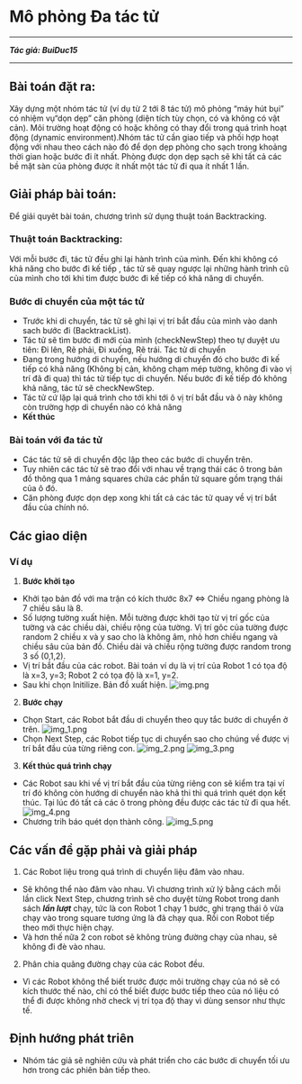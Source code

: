 # Mô phỏng Đa tác tử
***
***Tác giả: BuiDuc15***
***
## Bài toán đặt ra:

Xây dựng một nhóm tác tử (ví dụ từ 2 tới 8 tác tử) mô phỏng “máy hút bụi” có nhiệm vụ“dọn dẹp” căn phòng 
(diện tích tùy chọn, có và không có vật cản). Môi trường hoạt động có hoặc không có thay đổi trong quá trình 
hoạt động (dynamic  environment).Nhóm  tác  tử cần giao  tiếp  và phối  hợp  hoạt động với nhau theo cách 
nào đó để dọn dẹp phòng cho sạch trong khoảng thời gian hoặc bước đi ít nhất. 
Phòng được dọn dẹp sạch sẽ khi tất cả các bề mặt sàn của phòng được ít nhất một tác tử đi qua ít nhất 1 lần.

## Giải pháp bài toán:
Để giải quyêt bài toán, chương trình sử dụng thuật toán Backtracking.
### Thuật toán Backtracking: 
Với mỗi bước đi, tác tử đều ghi lại hành trình của mình. Đến khi không có khả năng cho bước đi kế tiếp , tác tử sẽ
quay ngược lại những hành trình cũ của mình cho tới khi tim được bước đi kế tiếp có khả năng di chuyển. 
### Bước di chuyển của một tác tử
- Trước khi di chuyển, tác tử sẽ ghi lại vị trí bắt đầu của mình vào danh sach bước đi (BacktrackList).
- Tác tử sẽ tìm bước đi mới của mình (checkNewStep) theo tự duyệt ưu tiên: Đi lên, Rẽ phải, Đi xuống, Rẽ trái.
Tác tử di chuyển
- Đang trong hướng di chuyển, nếu hướng di chuyển đó cho bước đi kế tiếp có khả năng (Không bị cản, không chạm mép tường,
không đi vào vị trí đã đi qua) thì tác tử tiếp tục di chuyển. Nếu bước đi kế tiếp đó không khả năng, tác tử sẽ checkNewStep.
- Tác tử cứ lặp lại quá trình cho tới khi tới ô vị trí bắt đầu và ô này không còn trường hợp di chuyển nào có khả năng
- **Kết thúc**
### Bài toán với đa tác tử
- Các tác tử sẽ di chuyển độc lập theo các bước di chuyển trên. 
- Tuy nhiên các tác tử sẽ trao đổi với nhau về trạng thái các ô trong bản đồ thông qua 1 mảng squares chứa các
phần tử square gồm trạng thái của ô đó.
- Căn phòng được dọn dẹp xong khi tất cả các tác tử quay về vị trí bắt đầu của chính nó.

## Các giao diện
### Ví dụ
1. **Bước khởi tạo**
- Khởi tạo bản đồ với ma trận có kích thước 8x7 <=> Chiều ngang phòng là 7 chiều sâu là 8.
- Số lượng tường xuất hiện. Mỗi tường được khởi tạo từ vị trí gốc của tường và các chiều dài, chiều rộng của tường.
Vị trí gôc của tường được random 2 chiều x và y sao cho là không âm, nhỏ hơn chiều ngang và chiều sâu của bản đồ.
Chiều dài và chiều rộng tường được random trong 3 số (0,1,2).
- Vị trí bắt đầu của các robot. Bài toán ví dụ là vị trí của Robot 1 có tọa độ là x=3, y=3; Robot 2 có tọa độ là 
x=1, y=2.
- Sau khi chọn Initilize. Bản đồ xuất hiện.
![img.png](https://github.com/BuiDuc15/MultiAgent/blob/master/img/img.png)
2. **Bước chạy**
- Chọn Start, các Robot bắt đầu di chuyển theo quy tắc bước di chuyển ở trên. 
![img_1.png](https://github.com/BuiDuc15/MultiAgent/blob/master/img/img_1.png)
- Chọn Next Step, các Robot tiếp tục di chuyển sao cho chúng về được vị trí bắt đầu của từng riêng con. 
![img_2.png](https://github.com/BuiDuc15/MultiAgent/blob/master/img/img_2.png)
![img_3.png](https://github.com/BuiDuc15/MultiAgent/blob/master/img/img_3.png)
3. **Kết thúc quá trình chạy**
- Các Robot sau khi về vị trí bắt đầu của từng riêng con sẽ kiểm tra tại ví trí đó không còn hướng di chuyển nào khả
thi thì quá trình quét dọn kết thúc. Tại lúc đó tất cả các ô trong phòng đều được các tác tử đi qua hết.
![img_4.png](https://github.com/BuiDuc15/MultiAgent/blob/master/img/img_4.png)
- Chương trih báo quét dọn thành công.
![img_5.png](https://github.com/BuiDuc15/MultiAgent/blob/master/img/img_5.png)

## Các vấn đề gặp phải và giải pháp
1. Các Robot liệu trong quá trình di chuyển liệu đâm vào nhau.
- Sẽ không thể nào đâm vào nhau. Vì chương trình xử lý bằng cách mỗi lần click Next Step, chương trình sẽ cho duyệt
từng Robot trong danh sách ***lần lượt*** chạy, tức là con Robot 1 chạy 1 bước, ghi trạng thái ô vừa chạy vào trong
square tương ứng là đã chạy qua. Rồi con Robot tiếp theo mới thực hiện chạy. 
- Và hơn thế nữa 2 con robot sẽ không trùng đường chạy của nhau, sẽ không đi đè vào nhau.
2. Phân chia quãng đường chạy của các Robot đều.
- Vì các Robot không thể biết trước được môi trường chạy của nó sẽ có kích thước thế nào, chỉ có thể
biết được bước tiếp theo của nó liệu có thể đi được không nhờ check vị trí tọa độ thay vì dùng sensor như thực tế.

## Định hướng phát triên
- Nhóm tác giả sẽ nghiên cứu và phát triển cho các bước di chuyển tối ưu hơn trong các phiên bản tiếp theo.